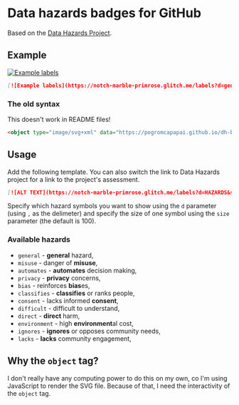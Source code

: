 # Data hazards badges for GitHub

Based on the [Data Hazards Project](https://github.com/very-good-science/data-hazards).

## Example

[![Example labels](https://notch-marble-primrose.glitch.me/labels?d=general,misuse,automates,direct)](https://github.com/very-good-science/data-hazards)

```markdown
[![Example labels](https://notch-marble-primrose.glitch.me/labels?d=general,misuse,automates,direct)](https://github.com/very-good-science/data-hazards)
```

### The old syntax

This doesn't work in README files!

<object type="image/svg+xml" data="https://pogromcapapai.github.io/dh-badge/badge.svg?d=general,misuse,automates,direct"></object>

```html
<object type="image/svg+xml" data="https://pogromcapapai.github.io/dh-badge/badge.svg?d=general,misuse,automates,direct"></object>
```

## Usage

Add the following template. You can also switch the link to Data Hazards project for a link to the project's assessment.

```markdown
[![ALT TEXT](https://notch-marble-primrose.glitch.me/labels?d=HAZARDS&size=SIZE)](https://github.com/very-good-science/data-hazards)]
``` 

Specify which hazard symbols you want to show using the `d` parameter (using `,` as the delimeter) and specify the size of one symbol using the `size` parameter (the default is 100).

### Available hazards

- `general` - **general** hazard,
- `misuse` - danger of **misuse**,
- `automates` - **automates** decision making,
- `privacy` - **privacy** concerns,
- `bias` - reinforces **bias**es,
- `classifies` - **classifies** or ranks people,
- `consent` - lacks informed **consent**,
- `difficult` - difficult to understand,
- `direct` - **direct** harm,
- `environment` - high **environment**al cost,
- `ignores` - **ignores** or opposes community needs,
- `lacks` - **lacks** community engagement,

## Why the `object` tag?

I don't really have any computing power to do this on my own, co I'm using JavaScript to render the SVG file. Because of that, I need the interactivity of the `object` tag.